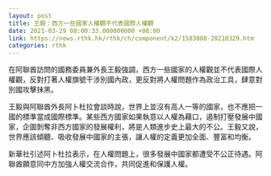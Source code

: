 ```yaml
---
layout: post
title: 王毅：西方一些國家人權觀不代表國際人權觀
date: 2021-03-29 08:00:33.000000000 +08:00
link: https://news.rthk.hk/rthk/ch/component/k2/1583088-20210329.htm
categories: rthk
---
```


在阿聯酋訪問的國務委員兼外長王毅強調，西方一些國家的人權觀並不代表國際人權觀，反對打著人權旗號干涉別國內政，更反對將人權問題作為政治工具，肆意對別國攻擊抹黑。

王毅與阿聯酋外長阿卜杜拉會談時說，世界上並沒有高人一等的國家，也不應把一國的標準當成國際標準。某些西方國家如果執意以人權為藉口，遏制打壓發展中國家，企圖剝奪非西方國家的發展權利，將是人類進步史上最大的不公。王毅又說，世界應該傾聽、吸收發展中國家的主張，讓人權的定義更加全面、豐富和均衡。

新華社引述阿卜杜拉表示，在人權問題上，很多發展中國家都遭受不公正待遇。阿聯酋願意同中方加強人權交流合作，共同促進和保護人權。
